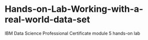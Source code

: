 # Hands-on-Lab-Working-with-a-real-world-data-set
IBM Data Science Professional Certificate module 5 hands-on lab
